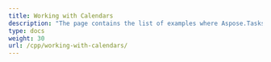 ```yaml
---
title: Working with Calendars
description: "The page contains the list of examples where Aspose.Tasks for C++ is used to work with Microsoft Project calendars."
type: docs
weight: 30
url: /cpp/working-with-calendars/
---
```

